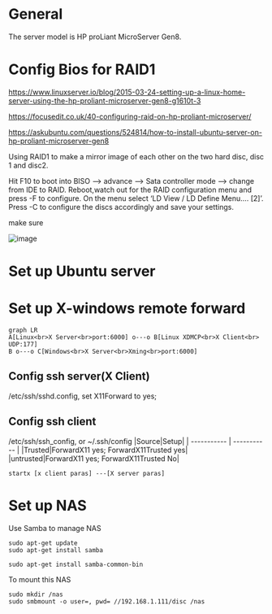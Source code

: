 # General

The server model is HP proLiant MicroServer Gen8.

# Config Bios for RAID1
https://www.linuxserver.io/blog/2015-03-24-setting-up-a-linux-home-server-using-the-hp-proliant-microserver-gen8-g1610t-3

https://focusedit.co.uk/40-configuring-raid-on-hp-proliant-microserver/

https://askubuntu.com/questions/524814/how-to-install-ubuntu-server-on-hp-proliant-microserver-gen8

Using RAID1 to make a mirror image of each other on the two hard disc, disc 1 and disc2. 

Hit F10 to boot into BISO --> advance --> Sata controller mode --> change from IDE to RAID.
Reboot,watch out for the RAID configuration menu and press <Ctrl>-F to configure.
On the menu select ‘LD View / LD Define Menu…. [2]’. Press <Ctrl>-C to configure the discs accordingly and save your settings.

make sure

![image](https://github.com/user-attachments/assets/bef7622e-b533-47b2-8afa-c125cb4cca01)


# Set up Ubuntu server

# Set up X-windows remote forward

```mermaid
graph LR
A[Linux<br>X Server<br>port:6000] o---o B[Linux XDMCP<br>X Client<br> UDP:177]
B o---o C[Windows<br>X Server<br>Xming<br>port:6000]
```

## Config ssh server(X Client)
/etc/ssh/sshd.config, set X11Forward to yes;

## Config ssh client
/etc/ssh/ssh_config, or ~/.ssh/config
|Source|Setup|
| ----------- | ----------- |
|Trusted|ForwardX11 yes; ForwardX11Trusted yes|
|untrusted|ForwardX11 yes; ForwardX11Trusted No|

```
startx [x client paras] ---[X server paras]
```

# Set up NAS
Use Samba to manage NAS

```
sudo apt-get update
sudo apt-get install samba

sudo apt-get install samba-common-bin
```

To mount this NAS
```
sudo mkdir /nas
sudo smbmount -o user=, pwd= //192.168.1.111/disc /nas
```
